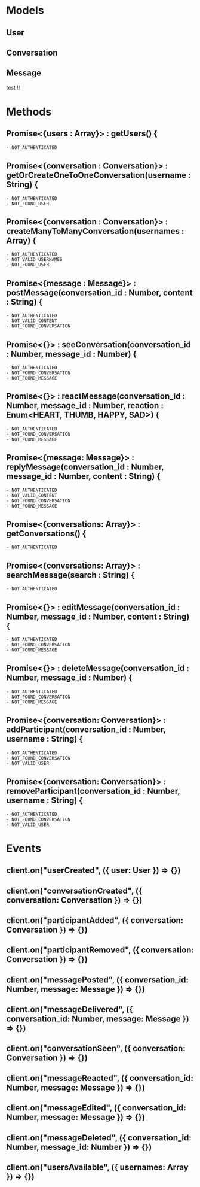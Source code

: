 # Models

## User

## Conversation

## Message

test !!

# Methods

## Promise<{users : Array<User>}> : getUsers() {

    - NOT_AUTHENTICATED

## Promise<{conversation : Conversation}> : getOrCreateOneToOneConversation(username : String) {

    - NOT_AUTHENTICATED
    - NOT_FOUND_USER

## Promise<{conversation : Conversation}> : createManyToManyConversation(usernames : Array<String>) {

    - NOT_AUTHENTICATED
    - NOT_VALID_USERNAMES
    - NOT_FOUND_USER

## Promise<{message : Message}> : postMessage(conversation_id : Number, content : String) {

    - NOT_AUTHENTICATED
    - NOT_VALID_CONTENT
    - NOT_FOUND_CONVERSATION

## Promise<{}> : seeConversation(conversation_id : Number, message_id : Number) {

    - NOT_AUTHENTICATED
    - NOT_FOUND_CONVERSATION
    - NOT_FOUND_MESSAGE

## Promise<{}> : reactMessage(conversation_id : Number, message_id : Number, reaction : Enum<HEART, THUMB, HAPPY, SAD>) {

    - NOT_AUTHENTICATED
    - NOT_FOUND_CONVERSATION
    - NOT_FOUND_MESSAGE

## Promise<{message: Message}> : replyMessage(conversation_id : Number, message_id : Number, content : String) {

    - NOT_AUTHENTICATED
    - NOT_VALID_CONTENT
    - NOT_FOUND_CONVERSATION
    - NOT_FOUND_MESSAGE

## Promise<{conversations: Array<Conversation>}> : getConversations() {

    - NOT_AUTHENTICATED

## Promise<{conversations: Array<MatchingConversation>}> : searchMessage(search : String) {

    - NOT_AUTHENTICATED

## Promise<{}> : editMessage(conversation_id : Number, message_id : Number, content : String) {

    - NOT_AUTHENTICATED
    - NOT_FOUND_CONVERSATION
    - NOT_FOUND_MESSAGE

## Promise<{}> : deleteMessage(conversation_id : Number, message_id : Number) {

    - NOT_AUTHENTICATED
    - NOT_FOUND_CONVERSATION
    - NOT_FOUND_MESSAGE

## Promise<{conversation: Conversation}> : addParticipant(conversation_id : Number, username : String) {

    - NOT_AUTHENTICATED
    - NOT_FOUND_CONVERSATION
    - NOT_VALID_USER

## Promise<{conversation: Conversation}> : removeParticipant(conversation_id : Number, username : String) {

    - NOT_AUTHENTICATED
    - NOT_FOUND_CONVERSATION
    - NOT_VALID_USER

# Events

## client.on("userCreated", ({ user: User }) => {})

## client.on("conversationCreated", ({ conversation: Conversation }) => {})

## client.on("participantAdded", ({ conversation: Conversation }) => {})

## client.on("participantRemoved", ({ conversation: Conversation }) => {})

## client.on("messagePosted", ({ conversation_id: Number, message: Message }) => {})

## client.on("messageDelivered", ({ conversation_id: Number, message: Message }) => {})

## client.on("conversationSeen", ({ conversation: Conversation }) => {})

## client.on("messageReacted", ({ conversation_id: Number, message: Message }) => {})

## client.on("messageEdited", ({ conversation_id: Number, message: Message }) => {})

## client.on("messageDeleted", ({ conversation_id: Number, message_id: Number }) => {})

## client.on("usersAvailable", ({ usernames: Array<String> }) => {})
